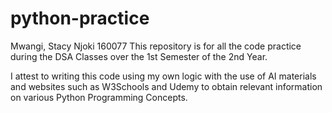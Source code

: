 # python-practice

Mwangi, Stacy Njoki 160077
This repository is for all the code practice during the DSA Classes over the 1st Semester of the 2nd Year.

I attest to writing this code using my own logic with the use of AI materials and websites such as W3Schools and Udemy to obtain relevant information on various Python Programming Concepts.
